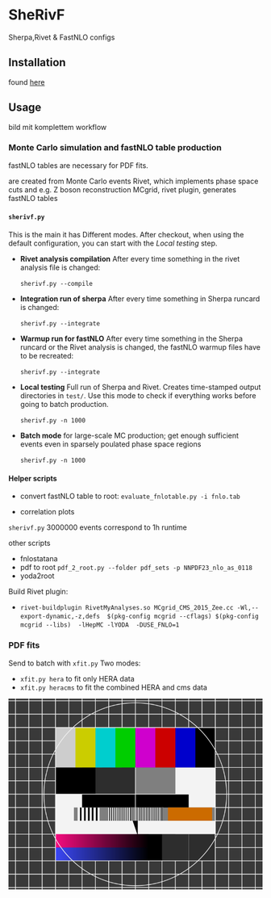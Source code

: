 # SheRivF 
Sherpa,Rivet &amp; FastNLO configs

## Installation
found [here](https://github.com/dhaitz/SheRivF/blob/master/INSTALLATION.md)

## Usage
 bild mit komplettem workflow


### Monte Carlo simulation and fastNLO table production
fastNLO tables are necessary for PDF fits.

are created from Monte Carlo events
Rivet, which implements phase space cuts and e.g. Z boson reconstruction 
MCgrid, rivet plugin, generates fastNLO tables


 
 
#### `sherivf.py`
This is the main
it has Different modes.
After checkout, when using the default configuration, you can start with the *Local testing* step.

* **Rivet analysis compilation**
After every time something in the rivet analysis file is changed:

    `sherivf.py --compile`

* **Integration run of sherpa**
After every time something in Sherpa runcard is changed:

    `sherivf.py --integrate`

* **Warmup run for fastNLO**
After every time something in the Sherpa runcard or the Rivet analysis is changed, the
fastNLO warmup files have to be recreated:

    `sherivf.py --integrate`

* **Local testing**
Full run of Sherpa and Rivet.
Creates time-stamped output directories in `test/`.
Use this mode to check if everything works before going to batch production.

    `sherivf.py -n 1000`

* **Batch mode**
for large-scale MC production; get enough sufficient events even in sparsely poulated phase space regions

    `sherivf.py -n 1000`

#### Helper scripts
* convert fastNLO table to root: `evaluate_fnlotable.py -i fnlo.tab`

* correlation plots


`sherivf.py`
3000000 events correspond to 1h runtime


other scripts
* fnlostatana
* pdf to root
	`pdf_2_root.py --folder pdf_sets -p NNPDF23_nlo_as_0118`
* yoda2root

Build Rivet plugin:
* `rivet-buildplugin RivetMyAnalyses.so MCgrid_CMS_2015_Zee.cc -Wl,--export-dynamic,-z,defs  $(pkg-config mcgrid --cflags) $(pkg-config mcgrid --libs)  -lHepMC -lYODA  -DUSE_FNLO=1`




### PDF fits
Send to batch with `xfit.py`
Two modes:

* `xfit.py hera` to fit only HERA data
* `xfit.py heracms` to fit the combined HERA and cms data




![My image](docs/test.png?raw=true)
